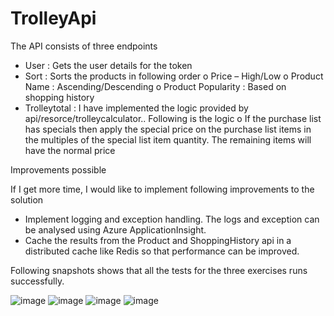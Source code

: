 # TrolleyApi

The API consists of three endpoints
* User : Gets the user details for the token
* Sort : Sorts the products in following order
o Price – High/Low
o Product Name : Ascending/Descending
o Product Popularity : Based on shopping history
* Trolleytotal : I have implemented the logic provided by api/resorce/trolleycalculator.. Following is the logic
o If the purchase list has specials then apply the special price on the purchase list items in the multiples of the special list item quantity. The remaining items will have the normal price

Improvements possible

If I get more time, I would like to implement following improvements to the solution
* Implement logging and exception handling. The logs and exception can be analysed using Azure ApplicationInsight.
* Cache the results from the Product and ShoppingHistory api in a distributed cache like Redis so that performance can be improved.

Following snapshots shows that all the tests for the three exercises runs successfully.

![image](https://user-images.githubusercontent.com/85163069/124707670-7e01a180-df3c-11eb-9e5a-7e90ba1e7e43.png)
![image](https://user-images.githubusercontent.com/85163069/124707688-8528af80-df3c-11eb-81de-8e7c2d49cdf6.png)
![image](https://user-images.githubusercontent.com/85163069/124707707-8a85fa00-df3c-11eb-9785-7f870495bd73.png)
![image](https://user-images.githubusercontent.com/85163069/124707717-8fe34480-df3c-11eb-8086-fdb13e845a29.png)


